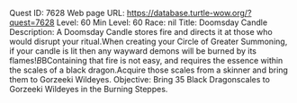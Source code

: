 Quest ID: 7628
Web page URL: https://database.turtle-wow.org/?quest=7628
Level: 60
Min Level: 60
Race: nil
Title: Doomsday Candle
Description: A Doomsday Candle stores fire and directs it at those who would disrupt your ritual.When creating your Circle of Greater Summoning, if your candle is lit then any wayward demons will be burned by its flames!$B$BContaining that fire is not easy, and requires the essence within the scales of a black dragon.Acquire those scales from a skinner and bring them to Gorzeeki Wildeyes.
Objective: Bring 35 Black Dragonscales to Gorzeeki Wildeyes in the Burning Steppes.
